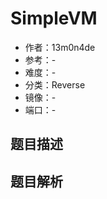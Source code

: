 # SimpleVM

- 作者：13m0n4de
- 参考：-
- 难度：-
- 分类：Reverse
- 镜像：-
- 端口：-

## 题目描述

<description>

## 题目解析

<analysis>
